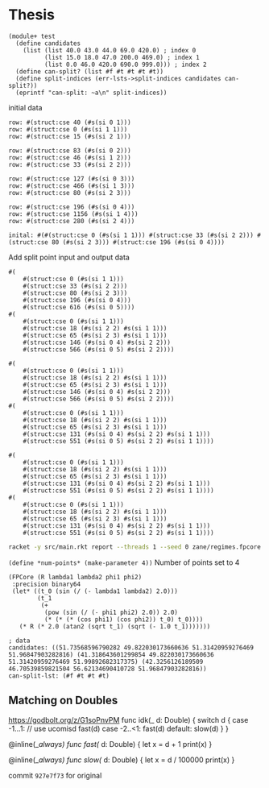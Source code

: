 # Thesis

```racket
(module+ test
  (define candidates
    (list (list 40.0 43.0 44.0 69.0 420.0) ; index 0
          (list 15.0 18.0 47.0 200.0 469.0) ; index 1
          (list 0.0 46.0 420.0 690.0 999.0))) ; index 2
  (define can-split? (list #f #t #t #t #t))
  (define split-indices (err-lsts->split-indices candidates can-split?))
  (eprintf "can-split: ~a\n" split-indices))
```
initial data
```
row: #(struct:cse 40 (#s(si 0 1)))
row: #(struct:cse 0 (#s(si 1 1)))
row: #(struct:cse 15 (#s(si 2 1)))

row: #(struct:cse 83 (#s(si 0 2)))
row: #(struct:cse 46 (#s(si 1 2)))
row: #(struct:cse 33 (#s(si 2 2)))

row: #(struct:cse 127 (#s(si 0 3)))
row: #(struct:cse 466 (#s(si 1 3)))
row: #(struct:cse 80 (#s(si 2 3)))

row: #(struct:cse 196 (#s(si 0 4)))
row: #(struct:cse 1156 (#s(si 1 4)))
row: #(struct:cse 280 (#s(si 2 4)))

inital: #(#(struct:cse 0 (#s(si 1 1))) #(struct:cse 33 (#s(si 2 2))) #(struct:cse 80 (#s(si 2 3))) #(struct:cse 196 (#s(si 0 4))))
```

Add split point input and output data
```
#(
    #(struct:cse 0 (#s(si 1 1)))
    #(struct:cse 33 (#s(si 2 2)))
    #(struct:cse 80 (#s(si 2 3)))
    #(struct:cse 196 (#s(si 0 4)))
    #(struct:cse 616 (#s(si 0 5))))
#(
    #(struct:cse 0 (#s(si 1 1)))
    #(struct:cse 18 (#s(si 2 2) #s(si 1 1)))
    #(struct:cse 65 (#s(si 2 3) #s(si 1 1)))
    #(struct:cse 146 (#s(si 0 4) #s(si 2 2)))
    #(struct:cse 566 (#s(si 0 5) #s(si 2 2))))

#(
    #(struct:cse 0 (#s(si 1 1)))
    #(struct:cse 18 (#s(si 2 2) #s(si 1 1)))
    #(struct:cse 65 (#s(si 2 3) #s(si 1 1)))
    #(struct:cse 146 (#s(si 0 4) #s(si 2 2)))
    #(struct:cse 566 (#s(si 0 5) #s(si 2 2))))
#(
    #(struct:cse 0 (#s(si 1 1)))
    #(struct:cse 18 (#s(si 2 2) #s(si 1 1)))
    #(struct:cse 65 (#s(si 2 3) #s(si 1 1)))
    #(struct:cse 131 (#s(si 0 4) #s(si 2 2) #s(si 1 1)))
    #(struct:cse 551 (#s(si 0 5) #s(si 2 2) #s(si 1 1))))

#(
    #(struct:cse 0 (#s(si 1 1)))
    #(struct:cse 18 (#s(si 2 2) #s(si 1 1)))
    #(struct:cse 65 (#s(si 2 3) #s(si 1 1)))
    #(struct:cse 131 (#s(si 0 4) #s(si 2 2) #s(si 1 1)))
    #(struct:cse 551 (#s(si 0 5) #s(si 2 2) #s(si 1 1))))
#(
    #(struct:cse 0 (#s(si 1 1)))
    #(struct:cse 18 (#s(si 2 2) #s(si 1 1)))
    #(struct:cse 65 (#s(si 2 3) #s(si 1 1)))
    #(struct:cse 131 (#s(si 0 4) #s(si 2 2) #s(si 1 1)))
    #(struct:cse 551 (#s(si 0 5) #s(si 2 2) #s(si 1 1))))
```

```sh
racket -y src/main.rkt report --threads 1 --seed 0 zane/regimes.fpcore zane/thesis
```

`(define *num-points* (make-parameter 4))` Number of points set to 4

```
(FPCore (R lambda1 lambda2 phi1 phi2)
 :precision binary64
 (let* ((t_0 (sin (/ (- lambda1 lambda2) 2.0)))
        (t_1
         (+
          (pow (sin (/ (- phi1 phi2) 2.0)) 2.0)
          (* (* (* (cos phi1) (cos phi2)) t_0) t_0))))
   (* R (* 2.0 (atan2 (sqrt t_1) (sqrt (- 1.0 t_1)))))))
```
```
; data
candidates: ((51.73568596790282 49.822030173660636 51.31420959276469 51.96847903282816) (41.318643601299854 49.822030173660636 51.31420959276469 51.99892682317375) (42.3256126189509 46.70539859821504 56.62134690410728 51.96847903282816))
can-split-lst: (#f #t #t #t)
```

## Matching on Doubles
https://godbolt.org/z/G1soPnvPM
func idk(_ d: Double) {
    switch d {
        case -1...1: // use ucomisd
        fast(d)
        case -2..<1:
        fast(d)
        default:
        slow(d)
    }
}

@inline(__always)
func fast(_ d: Double) {
    let x = d + 1
    print(x)
}

@inline(__always)
func slow(_ d: Double) {
    let x = d / 100000
    print(x)
}

commit `927e7f73` for original
